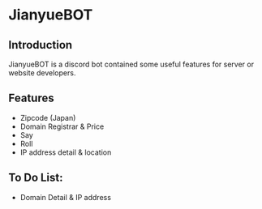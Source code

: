 # JianyueBOT

## Introduction

JianyueBOT is a discord bot contained some useful features for server or website developers.

## Features

- Zipcode (Japan)
- Domain Registrar & Price
- Say
- Roll
- IP address detail & location

## To Do List:

- Domain Detail & IP address
